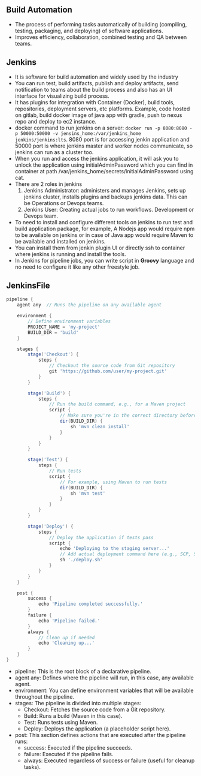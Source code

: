 ## Build Automation
- The process of performing tasks automatically of building (compiling, testing, packaging, and deploying) of software applications.
- Improves efficiency, collaboration, combined testing and QA between teams.

## Jenkins
- It is software for build automation and widely used by the industry
- You can run test, build artifacts, publish and deploy artifacts, send
notification to teams about the build process and also has an UI interface for visualizing build process.
- It has plugins for integration with Container (Docker), build tools, repositories, deployment servers, etc platforms. Example, code hosted on gitlab, build docker image of java app with gradle, push to nexus repo and deploy to ec2 instance.
- docker command to run jenkins on a server: `docker run -p 8080:8080 -p 50000:50000 -v jensins_home:/var/jenkins_home jenkins/jenkins:lts`. 8080 port is for accessing jenkin application and 50000 port is where jenkins master and worker nodes communicate, so jenkins can run as a cluster too.
- When you run and access the jenkins application, it will ask you to unlock the application using initialAdminPassword which you can find in container at path /var/jenkins_home/secrets/initialAdminPassword using cat.
- There are 2 roles in jenkins
    1. Jenkins Administrator: administers and manages Jenkins, sets up jenkins cluster, installs plugins and backups jenkins data. This can be Operations or Devops teams.
    2. Jenkins User: Creating actual jobs to run workflows. Development or Devops team.
- To need to install and configure different tools on jenkins to run test and build application package, for example, A Nodejs app would require npm to be available on jenkins or in case of Java app would require Maven to be available and installed on jenkins.
- You can install them from jenkin plugin UI or directly ssh to container where jenkins is running and install the tools.
- In Jenkins for pipeline jobs, you can write script in **Groovy** language and no need to configure it like any other freestyle job.


## JenkinsFile
```Groovy
pipeline {
    agent any  // Runs the pipeline on any available agent

    environment {
        // Define environment variables
        PROJECT_NAME = 'my-project'
        BUILD_DIR = 'build'
    }

    stages {
        stage('Checkout') {
            steps {
                // Checkout the source code from Git repository
                git 'https://github.com/user/my-project.git'
            }
        }

        stage('Build') {
            steps {
                // Run the build command, e.g., for a Maven project
                script {
                    // Make sure you're in the correct directory before building
                    dir(BUILD_DIR) {
                        sh 'mvn clean install'
                    }
                }
            }
        }

        stage('Test') {
            steps {
                // Run tests
                script {
                    // For example, using Maven to run tests
                    dir(BUILD_DIR) {
                        sh 'mvn test'
                    }
                }
            }
        }

        stage('Deploy') {
            steps {
                // Deploy the application if tests pass
                script {
                    echo 'Deploying to the staging server...'
                    // Add actual deployment command here (e.g., SCP, SSH, etc.)
                    sh './deploy.sh'
                }
            }
        }
    }

    post {
        success {
            echo 'Pipeline completed successfully.'
        }
        failure {
            echo 'Pipeline failed.'
        }
        always {
            // Clean up if needed
            echo 'Cleaning up...'
        }
    }
}
```
- pipeline: This is the root block of a declarative pipeline.
- agent any: Defines where the pipeline will run, in this case, any available agent.
- environment: You can define environment variables that will be available throughout the pipeline.
- stages: The pipeline is divided into multiple stages:
    - Checkout: Fetches the source code from a Git repository.
    - Build: Runs a build (Maven in this case).
    - Test: Runs tests using Maven.
    - Deploy: Deploys the application (a placeholder script here).
- post: This section defines actions that are executed after the pipeline runs:
    - success: Executed if the pipeline succeeds.
    - failure: Executed if the pipeline fails.
    - always: Executed regardless of success or failure (useful for cleanup tasks).